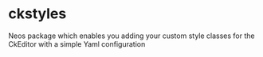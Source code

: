 # ckstyles
Neos package which enables you adding your custom style classes for the CkEditor with a simple Yaml configuration
